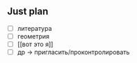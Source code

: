## Just plan
- [ ] литература
- [ ] геометрия
- [ ] [[вот это я]]
- [ ] др -> пригласить/проконтролировать
